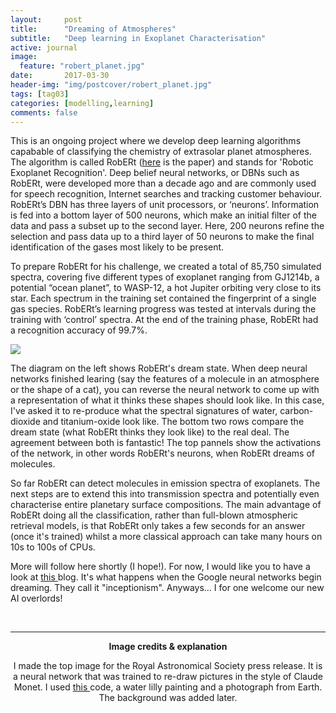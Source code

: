 ```yaml
---
layout:     post
title:      "Dreaming of Atmospheres"
subtitle:   "Deep learning in Exoplanet Characterisation"
active: journal
image:
  feature: "robert_planet.jpg"
date:       2017-03-30 
header-img: "img/postcover/robert_planet.jpg"
tags: [tag03]
categories: [modelling,learning]
comments: false
---
```


<p>This is an ongoing project where we develop deep learning algorithms capabable of classifying the chemistry of extrasolar planet atmospheres. The algorithm is called RobERt 
(<a href='https://arxiv.org/abs/1511.08339'>here</a> is the paper) and stands for 'Robotic Exoplanet Recognition'. 
Deep belief neural networks, or DBNs such as RobERt, were developed more than a decade ago and are commonly used for speech recognition, 
Internet searches and tracking customer behaviour. RobERt’s DBN has three layers of unit processors, or ‘neurons’. 
Information is fed into a bottom layer of 500 neurons, which make an initial filter of the data and pass a subset up to the second layer. 
Here, 200 neurons refine the selection and pass data up to a third layer of 50 neurons to make the final identification of the gases most likely to be present.

To prepare RobERt for his challenge, we created a total of 85,750 simulated spectra, covering five different types of exoplanet ranging from GJ1214b, 
a potential “ocean planet”, to WASP-12, a hot Jupiter orbiting very close to its star. 
Each spectrum in the training set contained the fingerprint of a single gas species. 
RobERt’s learning progress was tested at intervals during the training with ‘control’ spectra. 
At the end of the training phase, RobERt had a recognition accuracy of 99.7%.

<div style="margin-left:auto;margin-right:auto;display:block">
<img class="left" src='{{site.baseurl}}/img/robert.jpg'>
</div>

The diagram on the left shows RobERt's dream state. When deep neural networks finished learing (say the features of a molecule in an atmosphere or the shape of a cat), you can reverse the neural network 
to come up with a representation of what it thinks these shapes should look like. In this case, I've asked it to re-produce what the spectral signatures of water, carbon-dioxide and titanium-oxide 
look like. The bottom two rows compare the dream state (what RobERt thinks they look like) to the real deal. The agreement between both is fantastic! The top pannels show the activations of the network, in other words
RobERt's neurons, when RobERt dreams of molecules. 

So far RobERt can detect molecules in emission spectra of exoplanets. The next steps are to extend this into transmission spectra and potentially even characterise entire planetary surface compositions. 
The main advantage of RobERt doing all the classification, rather than full-blown atmospheric retrieval models, is that RobERt only takes a few seconds for an answer (once it's trained) whilst a more 
classical approach can take many hours on 10s to 100s of CPUs. 

More will follow here shortly (I hope!). For now, I would like you to have a look at <a href="https://research.googleblog.com/2015/06/inceptionism-going-deeper-into-neural.html" target="_blank"> this </a> blog. It's 
what happens when the Google neural networks begin dreaming. They call it "inceptionism". Anyways... I for one welcome our new AI overlords!

</p>

<br>

<hr class="medium">
<center><b> Image credits & explanation </b>
<p> I made the top image for the Royal Astronomical Society press release. It is a neural network that was trained to re-draw pictures in the style of Claude Monet. I used <a href='https://github.com/jcjohnson/neural-style' target='_blank'> 
this </a> code, a water lilly painting and a photograph from Earth. The background was added later.  </p>
</center>
